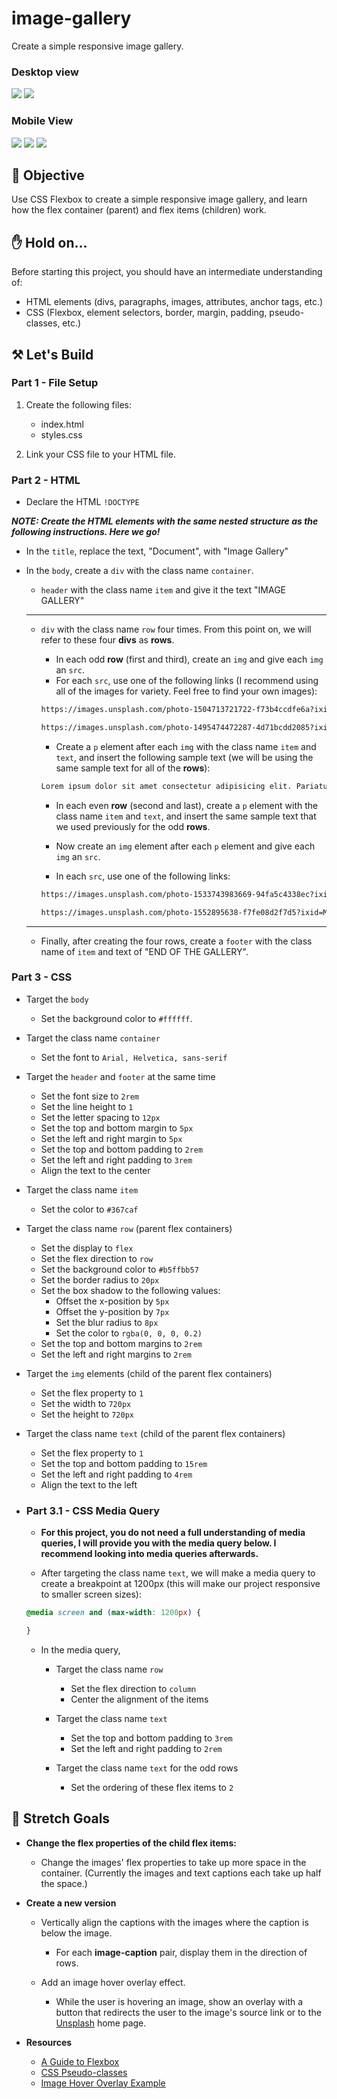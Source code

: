 # image-gallery

Create a simple responsive image gallery.

### Desktop view

![](images/image-gallery-header.png)
![](images/image-gallery-footer.png)

### Mobile View

![](images/image-gallery-mobile.png)
![](images/image-gallery-mobile-2.png)
![](images/image-gallery-mobile-3.png)

## 🎯 Objective

Use CSS Flexbox to create a simple responsive image gallery, and learn how the flex container (parent) and flex items (children) work.

## ✋ Hold on...

Before starting this project, you should have an intermediate understanding of:

- HTML elements (divs, paragraphs, images, attributes, anchor tags, etc.)
- CSS (Flexbox, element selectors, border, margin, padding, pseudo-classes, etc.)

## ⚒️ Let's Build

### Part 1 - File Setup

1. Create the following files:

   - index.html
   - styles.css

2. Link your CSS file to your HTML file.

### Part 2 - HTML

- Declare the HTML `!DOCTYPE`

_**NOTE: Create the HTML elements with the same nested structure as the following instructions. Here we go!**_

- In the `title`, replace the text, "Document", with "Image Gallery"

- In the `body`, create a `div` with the class name `container`.

  - `header` with the class name `item` and give it the text "IMAGE GALLERY"

  ***

  - `div` with the class name `row` four times. From this point on, we will refer to these four **divs** as **rows**.

    - In each odd **row** (first and third), create an `img` and give each `img` an `src`.
    - For each `src`, use one of the following links (I recommend using all of the images for variety. Feel free to find your own images):

    ```HTML
    https://images.unsplash.com/photo-1504713721722-f73b4ccdfe6a?ixid=MXwxMjA3fDB8MHxzZWFyY2h8MTJ8fHBhbmRhfGVufDB8fDB8&ixlib=rb-1.2.1&auto=format&fit=crop&w=800&q=60

    https://images.unsplash.com/photo-1495474472287-4d71bcdd2085?ixid=MXwxMjA3fDB8MHxzZWFyY2h8Mnx8Y29mZmVlfGVufDB8fDB8&ixlib=rb-1.2.1&auto=format&fit=crop&w=800&q=60
    ```

    - Create a `p` element after each `img` with the class name `item` and `text`, and insert the following sample text (we will be using the same sample text for all of the **rows**):

    ```HTML
    Lorem ipsum dolor sit amet consectetur adipisicing elit. Pariatur, quo enim exercitationem tempore minima soluta ullam voluptates quam animi vel dignissimos, accusantium ut commodi aliquam inventore delectus doloribus adipisci minus quasi nulla nam illum unde hic. Nobis temporibus, cumque praesentium itaque aperiam aut repellendus enim nisi quam ut. Reiciendis, unde?
    ```

    - In each even **row** (second and last), create a `p` element with the class name `item` and `text`, and insert the same sample text that we used previously for the odd **rows**.

    - Now create an `img` element after each `p` element and give each `img` an `src`.

    - In each `src`, use one of the following links:

    ```HTML
    https://images.unsplash.com/photo-1533743983669-94fa5c4338ec?ixid=MXwxMjA3fDB8MHxzZWFyY2h8N3x8Y2F0fGVufDB8fDB8&ixlib=rb-1.2.1&auto=format&fit=crop&w=800&q=60

    https://images.unsplash.com/photo-1552895638-f7fe08d2f7d5?ixid=MXwxMjA3fDB8MHxzZWFyY2h8Nzd8fG1jZG9uYWxkJ3N8ZW58MHx8MHw%3D&ixlib=rb-1.2.1&auto=format&fit=crop&w=800&q=60
    ```

  ***

  - Finally, after creating the four rows, create a `footer` with the class name of `item` and text of "END OF THE GALLERY".

### Part 3 - CSS

- Target the `body`

  - Set the background color to `#ffffff`.

- Target the class name `container`

  - Set the font to `Arial, Helvetica, sans-serif`

- Target the `header` and `footer` at the same time

  - Set the font size to `2rem`
  - Set the line height to `1`
  - Set the letter spacing to `12px`
  - Set the top and bottom margin to `5px`
  - Set the left and right margin to `5px`
  - Set the top and bottom padding to `2rem`
  - Set the left and right padding to `3rem`
  - Align the text to the center

- Target the class name `item`

  - Set the color to `#367caf`

- Target the class name `row` (parent flex containers)

  - Set the display to `flex`
  - Set the flex direction to `row`
  - Set the background color to `#b5ffbb57`
  - Set the border radius to `20px`
  - Set the box shadow to the following values:
    - Offset the x-position by `5px`
    - Offset the y-position by `7px`
    - Set the blur radius to `8px`
    - Set the color to `rgba(0, 0, 0, 0.2)`
  - Set the top and bottom margins to `2rem`
  - Set the left and right margins to `2rem`

- Target the `img` elements (child of the parent flex containers)

  - Set the flex property to `1`
  - Set the width to `720px`
  - Set the height to `720px`

- Target the class name `text` (child of the parent flex containers)

  - Set the flex property to `1`
  - Set the top and bottom padding to `15rem`
  - Set the left and right padding to `4rem`
  - Align the text to the left

- ### Part 3.1 - CSS Media Query

  - **For this project, you do not need a full understanding of media queries, I will provide you with the media query below. I recommend looking into media queries afterwards.**

  - After targeting the class name `text`, we will make a media query to create a breakpoint at 1200px (this will make our project responsive to smaller screen sizes):

  ```CSS
  @media screen and (max-width: 1200px) {

  }
  ```

  - In the media query,

    - Target the class name `row`

      - Set the flex direction to `column`
      - Center the alignment of the items

    - Target the class name `text`

      - Set the top and bottom padding to `3rem`
      - Set the left and right padding to `2rem`

    - Target the class name `text` for the odd rows
      - Set the ordering of these flex items to `2`

## 🤸 Stretch Goals

- **Change the flex properties of the child flex items:**

  - Change the images' flex properties to take up more space in the container. (Currently the images and text captions each take up half the space.)

- **Create a new version**

  - Vertically align the captions with the images where the caption is below the image.

    - For each **image-caption** pair, display them in the direction of rows.

  - Add an image hover overlay effect.

    - While the user is hovering an image, show an overlay with a button that redirects the user to the image's source link or to the [Unsplash](https://unsplash.com) home page.

- **Resources**
  - [A Guide to Flexbox](https://css-tricks.com/snippets/css/a-guide-to-flexbox)
  - [CSS Pseudo-classes](https://developer.mozilla.org/en-US/docs/Web/CSS/Pseudo-classes)
  - [Image Hover Overlay Example](https://www.w3schools.com/howto/howto_css_image_overlay.asp)
